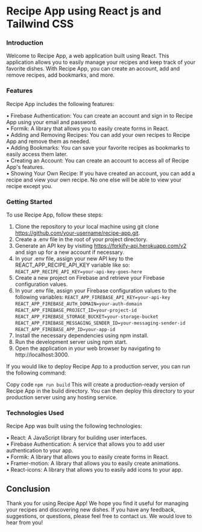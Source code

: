 # Recipe App using React js and Tailwind CSS

### Introduction
Welcome to Recipe App, a web application built using React. This application allows you to easily manage your recipes and keep track of your favorite dishes. With Recipe App, you can create an account, add and remove recipes, add bookmarks, and more.

### Features
Recipe App includes the following features:

&bull; Firebase Authentication: You can create an account and sign in to Recipe App using your email and password.<br>
&bull; Formik: A library that allows you to easily create forms in React.<br>
&bull; Adding and Removing Recipes: You can add your own recipes to Recipe App and remove them as needed.<br>
&bull; Adding Bookmarks: You can save your favorite recipes as bookmarks to easily access them later.<br>
&bull; Creating an Account: You can create an account to access all of Recipe App's features.<br>
&bull; Showing Your Own Recipe: If you have created an account, you can add a recipe and view your own recipe. No one else will be able to view your recipe except you.<br>

### Getting Started
To use Recipe App, follow these steps:

1. Clone the repository to your local machine using git clone https://github.com/your-username/recipe-app.git.
2. Create a .env file in the root of your project directory.
3. Generate an API key by visiting https://forkify-api.herokuapp.com/v2 and sign up for a new account if necessary.
4. In your .env file, assign your new API key to the REACT_APP_RECIPE_API_KEY variable like so:
   ```REACT_APP_RECIPE_API_KEY=your-api-key-goes-here``` <br>
5. Create a new project on Firebase and retrieve your Firebase configuration values.
6. In your .env file, assign your Firebase configuration values to the following variables:
 ```REACT_APP_FIREBASE_API_KEY=your-api-key```
```REACT_APP_FIREBASE_AUTH_DOMAIN=your-auth-domain```
```REACT_APP_FIREBASE_PROJECT_ID=your-project-id```
```REACT_APP_FIREBASE_STORAGE_BUCKET=your-storage-bucket```
```REACT_APP_FIREBASE_MESSAGING_SENDER_ID=your-messaging-sender-id```
```REACT_APP_FIREBASE_APP_ID=your-app-id```
7. Install the necessary dependencies using npm install.
8. Run the development server using npm start.
9. Open the application in your web browser by navigating to http://localhost:3000.

If you would like to deploy Recipe App to a production server, you can run the following command:

Copy code
```npm run build```
This will create a production-ready version of Recipe App in the build directory. You can then deploy this directory to your production server using any hosting service.


### Technologies Used
Recipe App was built using the following technologies:

&bull; React: A JavaScript library for building user interfaces.<br>
&bull; Firebase Authentication: A service that allows you to add user authentication to your app.<br>
&bull; Formik: A library that allows you to easily create forms in React.<br>
&bull; Framer-motion: A library that allows you to easily create animations.<br>
&bull; React-icons: A library that allows you to easily add icons to your app.<br>

## Conclusion

Thank you for using Recipe App! We hope you find it useful for managing your recipes and discovering new dishes. If you have any feedback, suggestions, or questions, please feel free to contact us. We would love to hear from you!
